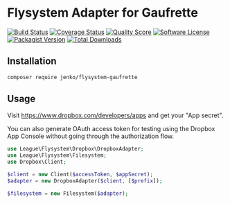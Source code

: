 # Flysystem Adapter for Gaufrette

[![Build Status](https://img.shields.io/travis/jenkoian/flysystem-gaufrette/master.svg?style=flat-square)](https://travis-ci.org/jenkoian/flysystem-gaufrette)
[![Coverage Status](https://img.shields.io/scrutinizer/coverage/g/jenkoian/flysystem-gaufrette.svg?style=flat-square)](https://scrutinizer-ci.com/g/jenkoian/flysystem-gaufrette/code-structure)
[![Quality Score](https://img.shields.io/scrutinizer/g/jenkoian/flysystem-gaufrette.svg?style=flat-square)](https://scrutinizer-ci.com/g/jenkoian/flysystem-gaufrette)
[![Software License](https://img.shields.io/badge/license-MIT-brightgreen.svg?style=flat-square)](LICENSE)
[![Packagist Version](https://img.shields.io/packagist/v/league/flysystem-dropbox.svg?style=flat-square)](https://packagist.org/packages/league/flysystem-dropbox)
[![Total Downloads](https://img.shields.io/packagist/dt/league/flysystem-dropbox.svg?style=flat-square)](https://packagist.org/packages/league/flysystem-dropbox)


## Installation

```bash
composer require jenko/flysystem-gaufrette
```

## Usage

Visit https://www.dropbox.com/developers/apps and get your "App secret".

You can also generate OAuth access token for testing using the Dropbox App Console without going through the authorization flow.

~~~ php
use League\Flysystem\Dropbox\DropboxAdapter;
use League\Flysystem\Filesystem;
use Dropbox\Client;

$client = new Client($accessToken, $appSecret);
$adapter = new DropboxAdapter($client, [$prefix]);

$filesystem = new Filesystem($adapter);
~~~
